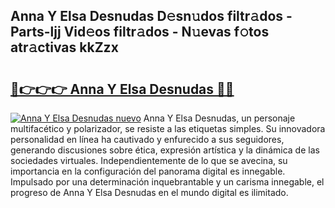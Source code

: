 ## Anna Y Elsa Desnudas D𝚎sn𝚞dos filtr𝚊dos - Parts-ljj Vid𝚎os filtr𝚊dos - N𝚞evas f𝚘tos atr𝚊ctivas kkZzx

# <h2><a href="http://mb8isad.tromn.icu/?c=Anna+Y+Elsa+Desnudas">🔗👉👉👉 Anna Y Elsa Desnudas 🔗🔗</a></h2>

[![Anna Y Elsa Desnudas nuevo](https://i.imgur.com/pEAQMta.gif)](http://mb8isad.tromn.icu/?c=Anna+Y+Elsa+Desnudas)
Anna Y Elsa Desnudas, un personaje multifacético y polarizador, se resiste a las etiquetas simples. Su innovadora personalidad en línea ha cautivado y enfurecido a sus seguidores, generando discusiones sobre ética, expresión artística y la dinámica de las sociedades virtuales. Independientemente de lo que se avecina, su importancia en la configuración del panorama digital es innegable. Impulsado por una determinación inquebrantable y un carisma innegable, el progreso de Anna Y Elsa Desnudas en el mundo digital es ilimitado.
